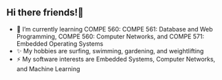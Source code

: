 ## Hi there friends!👋

<!--
**ty-runner/ty-runner** is a ✨ _special_ ✨ repository because its `README.md` (this file) appears on your GitHub profile.

Here are some ideas to get you started:

- 🔭 I’m currently working on ...
- 🌱 I’m currently learning ...
- 👯 I’m looking to collaborate on ...
- 🤔 I’m looking for help with ...
- 💬 Ask me about ...
- 📫 How to reach me: ...
- 😄 Pronouns: ...
- ⚡ Fun fact: ...
-->
- 🌱 I’m currently learning COMPE 560: COMPE 561: Database and Web Programming, COMPE 560: Computer Networks, and COMPE 571: Embedded Operating Systems
- ✨ My hobbies are surfing, swimming, gardening, and weightlifting
- ⚡ My software interests are Embedded Systems, Computer Networks, and Machine Learning
